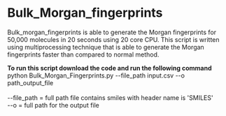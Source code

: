 # Bulk_Morgan_fingerprints
Bulk_morgan_fingerprints is able to generate the Morgan fingerprints for 50,000 molecules in 20 seconds using 20 core CPU. This script is written using multiprocessing technique that is able to generate the Morgan fingerprints faster than compared to normal method.

**To run this script download the code and run the following command** <br />
python Bulk_Morgan_Fingerprints.py --file_path input.csv --o path_output_file <br />
<br />
--file_path = full path file contains smiles with header name is 'SMILES'<br />
--o = full path for the output file<br />
